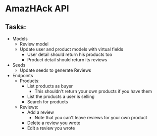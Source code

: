 # AmazHAck API

## Tasks:

- Models
  - Review model
  - Update user and product models with virtual fields
    - User detail should return his products too
    - Product detail should return its reviews
- Seeds
  - Update seeds to generate Reviews
- Endpoints
  - Products:
    - List products as buyer
      - This shouldn't return your own products if you have them
    - List the products a user is selling
    - Search for products
  - Reviews:
    - Add a review
      - Note that you can't leave reviews for your own product
    - Delete a review you wrote
    - Edit a review you wrote

